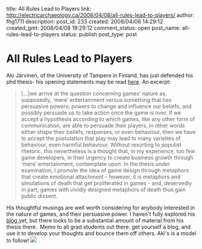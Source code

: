 title: All Rules Lead to Players
link: http://electricarchaeology.ca/2008/04/08/all-rules-lead-to-players/
author: fhg1711
description: 
post_id: 233
created: 2008/04/08 14:29:12
created_gmt: 2008/04/08 19:29:12
comment_status: open
post_name: all-rules-lead-to-players
status: publish
post_type: post

# All Rules Lead to Players

Aki Järvinen, of the University of Tampere in Finland, has just defended his phd thesis- his opening statements may be read [here](http://www.gameswithoutfrontiers.net/g2/2008/03/25/all-rules-lead-to-players-defense-speech/). An excerpt: 

> [...]we arrive at the question concerning games’ nature as, supposedly, ‘mere’ entertainment versus something that has persuasive powers; powers to change and influence our beliefs, and possibly persuade us to take action once the game is over. If we accept a hypothesis according to which games, like any other form of communication, are able to persuade their players, in other words either shape their beliefs, responses, or even behaviour, then we have to accept the postulation that play may lead to many varieties of behaviour, even harmful behaviour. Without resorting to populist rhetoric, this nevertheless is a thought that, in my experience, too few game developers, in their urgency to create business growth through ‘mere’ entertainment, contemplate upon. In the thesis under examination, I promote the idea of game design through metaphors that create emotional attachment - however, it is metaphors and simulations of death that get proliferated in games - and, deservedly in part, games with vividly designed metaphors of death thus gain public dissent.

His thoughtful musings are well worth considering for anybody interested in the nature of games, and their persuasive power. I haven't fully explored his [blog ](http://www.gameswithoutfrontiers.net/)yet, but there looks to be a substantial amount of material from his thesis there.  Memo to all grad students out there: get yourself a blog, and use it to develop your thoughts and bounce them off others. Aki's is a model to follow! ![](http://www.gameswithoutfrontiers.net/g2/wp-content/themes/tree2/img/hdr1.jpg)